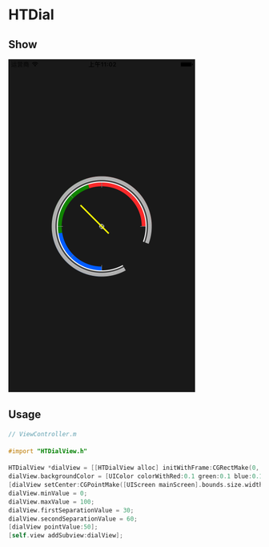 # HTDial
## Show
![demoImg](https://github.com/runThor/HTDial/raw/master/Other/demo.png)
## Usage
```Objective-C
// ViewController.m

#import "HTDialView.h"

HTDialView *dialView = [[HTDialView alloc] initWithFrame:CGRectMake(0, 0, 200, 200)];
dialView.backgroundColor = [UIColor colorWithRed:0.1 green:0.1 blue:0.1 alpha:1];
[dialView setCenter:CGPointMake([UIScreen mainScreen].bounds.size.width/2, [UIScreen mainScreen].bounds.size.height/2)];
dialView.minValue = 0;
dialView.maxValue = 100;
dialView.firstSeparationValue = 30;
dialView.secondSeparationValue = 60;
[dialView pointValue:50];
[self.view addSubview:dialView];
```
